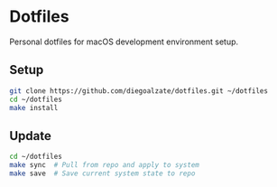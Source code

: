 # Dotfiles

Personal dotfiles for macOS development environment setup.

## Setup

```bash
git clone https://github.com/diegoalzate/dotfiles.git ~/dotfiles
cd ~/dotfiles
make install
```

## Update

```bash
cd ~/dotfiles
make sync  # Pull from repo and apply to system
make save  # Save current system state to repo
```
